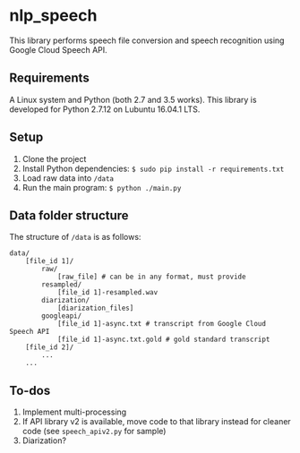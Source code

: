 # nlp_speech
This library performs speech file conversion and speech recognition using Google Cloud Speech API.

## Requirements

A Linux system and Python (both 2.7 and 3.5 works). This library is developed for Python 2.7.12 on Lubuntu 16.04.1 LTS.

## Setup

1. Clone the project
1. Install Python dependencies: `$ sudo pip install -r requirements.txt`
1. Load raw data into `/data`
1. Run the main program: `$ python ./main.py`

## Data folder structure

The structure of `/data` is as follows:

```
data/
    [file_id 1]/
        raw/
            [raw_file] # can be in any format, must provide
        resampled/
            [file_id 1]-resampled.wav
        diarization/
            [diarization_files]
        googleapi/
            [file_id 1]-async.txt # transcript from Google Cloud Speech API
            [file_id 1]-async.txt.gold # gold standard transcript
    [file_id 2]/
        ...
    ...
```

## To-dos

1. Implement multi-processing
1. If API library v2 is available, move code to that library instead for cleaner code (see `speech_apiv2.py` for sample)
1. Diarization?
